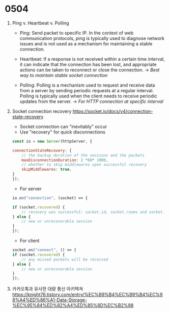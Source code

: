 # 0504

1. Ping v. Heartbeat v. Polling
    - Ping: Send packet to specific IP. In the context of web communication protocols, ping is typically used to diagnose network issues and is not used as a mechanism for maintaining a stable connection.  

    - Heartbeat: If a response is not received within a certain time interval, it can indicate that the connection has been lost, and appropriate actions can be taken to reconnect or close the connection. -> *Best way to maintain stable socket connection*

    - Polling: Polling is a mechanism used to request and receive data from a server by sending periodic requests at a regular interval. Polling is typically used when the client needs to receive periodic updates from the server. -> *For HTTP connection at specific interval*

2. Socket connection recovery
    <https://socket.io/docs/v4/connection-state-recovery>
    - Socket connection can "inevitably" occur
    - Use "recovery" for quick disconnections

    ```js
    const io = new Server(httpServer, {

    connectionStateRecovery: {
        // the backup duration of the sessions and the packets
        maxDisconnectionDuration: 2 *60* 1000,
        // whether to skip middlewares upon successful recovery
        skipMiddlewares: true,
    }
    });
    ```

    - For server

    ```js
    io.on("connection", (socket) => {

    if (socket.recovered) {
        // recovery was successful: socket.id, socket.rooms and socket.data were restored
    } else {
        // new or unrecoverable session
    }
    });
    ```

    - For client

    ```js
    socket.on("connect", () => {
    if (socket.recovered) {
        // any missed packets will be received
    } else {
        // new or unrecoverable session
    }
    });
    ```

3. 카카오톡과 유사한 대량 통신 아키텍쳐
    <https://knight76.tistory.com/entry/%EC%B9%B4%EC%B9%B4%EC%98%A4%ED%86%A1-Data-Storage-%EC%95%84%ED%82%A4%ED%85%8D%EC%B2%98>
